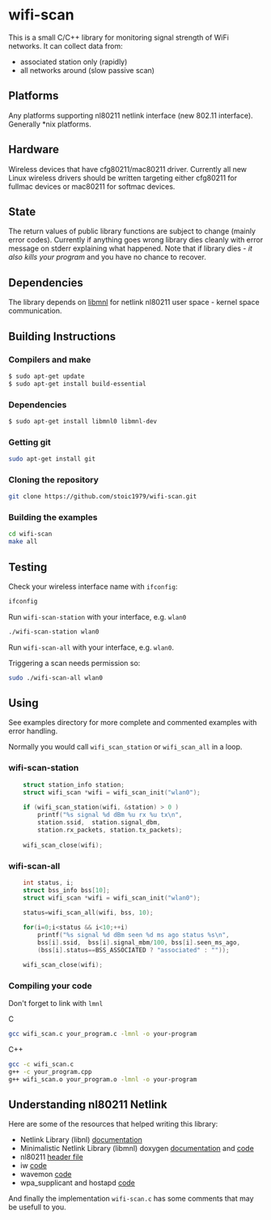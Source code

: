 # wifi-scan

This is a small C/C++ library for monitoring signal strength of WiFi networks. It can collect data from:

- associated station only (rapidly)
- all networks around (slow passive scan)

## Platforms 

Any platforms supporting nl80211 netlink interface (new 802.11 interface).
Generally *nix platforms.

## Hardware

Wireless devices that have cfg80211/mac80211 driver.
Currently all new Linux wireless drivers should be written targeting either cfg80211 for fullmac devices or mac80211 for softmac devices.

## State

The return values of public library functions are subject to change (mainly error codes).
Currently if anything goes wrong library dies cleanly with error message on stderr explaining what happened.
Note that if library dies - *it also kills your program* and you have no chance to recover.

## Dependencies

The library depends on [libmnl](http://www.netfilter.org/projects/libmnl/) for netlink nl80211 user space - kernel space communication.

## Building Instructions

### Compilers and make

``` bash
$ sudo apt-get update
$ sudo apt-get install build-essential 
```

### Dependencies

``` bash
$ sudo apt-get install libmnl0 libmnl-dev
```

### Getting git

``` bash
sudo apt-get install git
```

### Cloning the repository

``` bash
git clone https://github.com/stoic1979/wifi-scan.git
```

### Building the examples

``` bash
cd wifi-scan
make all
```

## Testing

Check your wireless interface name with `ifconfig`:
``` bash
ifconfig
```

Run `wifi-scan-station` with your interface, e.g. `wlan0`

``` bash
./wifi-scan-station wlan0
```

Run `wifi-scan-all` with your interface, e.g. `wlan0`.

Triggering a scan needs permission so:

``` bash
sudo ./wifi-scan-all wlan0
```

## Using

See examples directory for more complete and commented examples with error handling.

Normally you would call `wifi_scan_station` or `wifi_scan_all` in a loop.

### wifi-scan-station

``` C
	struct station_info station;    
	struct wifi_scan *wifi = wifi_scan_init("wlan0");
	
	if (wifi_scan_station(wifi, &station) > 0 )
		printf("%s signal %d dBm %u rx %u tx\n",
		station.ssid,  station.signal_dbm,
		station.rx_packets, station.tx_packets);
	
	wifi_scan_close(wifi);
```

### wifi-scan-all

``` C 
	int status, i;
	struct bss_info bss[10]; 
	struct wifi_scan *wifi = wifi_scan_init("wlan0");

	status=wifi_scan_all(wifi, bss, 10);
		
	for(i=0;i<status && i<10;++i)	
		printf("%s signal %d dBm seen %d ms ago status %s\n",
		bss[i].ssid,  bss[i].signal_mbm/100, bss[i].seen_ms_ago,
		(bss[i].status==BSS_ASSOCIATED ? "associated" : ""));

	wifi_scan_close(wifi);
```

### Compiling your code

Don't forget to link with `lmnl`

C
``` bash
gcc wifi_scan.c your_program.c -lmnl -o your-program
```

C++
``` bash
gcc -c wifi_scan.c
g++ -c your_program.cpp
g++ wifi_scan.o your_program.o -lmnl -o your-program
```

## Understanding nl80211 Netlink

Here are some of the resources that helped writing this library:

- Netlink Library (libnl) [documentation](https://www.infradead.org/~tgr/libnl/doc/core.html)
- Minimalistic Netlink Library (libmnl) doxygen [documentation](https://www.netfilter.org/projects/libmnl/doxygen/) and [code](https://git.netfilter.org/libmnl/)
- nl80211 [header file](http://lxr.free-electrons.com/source/include/uapi/linux/nl80211.h)
- iw [code](http://git.kernel.org/?p=linux/kernel/git/jberg/iw.git)
- wavemon [code](https://github.com/uoaerg/wavemon)
- wpa_supplicant and hostapd [code](http://ftp.tku.edu.tw/NetBSD/NetBSD-current/src/external/bsd/wpa/dist/src/drivers/driver_nl80211_scan.c)

And finally the implementation `wifi-scan.c` has some comments that may be usefull to you.
